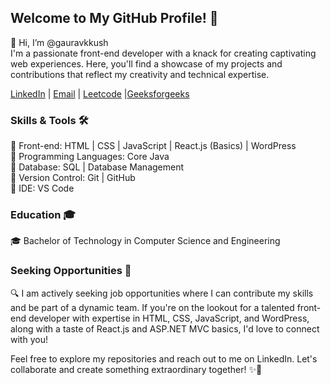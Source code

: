 ## Welcome to My GitHub Profile! 🚀
👋 Hi, I’m @gauravkkush<br>
I'm a passionate front-end developer with a knack for creating captivating web experiences. Here, you'll find a showcase of my projects and contributions that reflect my creativity and technical expertise.

[LinkedIn](https://linkedin.com/in/gauravkkush) | [Email](mailto:kkushgaurav@gmail.com) | [Leetcode](https://leetcode.com/gauravkkush) |[Geeksforgeeks](https://auth.geeksforgeeks.org/user/gauravkkush/)

### Skills & Tools 🛠️

🌟 Front-end: HTML | CSS | JavaScript | React.js (Basics) | WordPress  
🌟 Programming Languages: Core Java  
🌟 Database: SQL | Database Management  
🌟 Version Control: Git | GitHub  
🌟 IDE: VS Code  

### Education 🎓

🎓 Bachelor of Technology in Computer Science and Engineering

### Seeking Opportunities 🤝

🔍 I am actively seeking job opportunities where I can contribute my skills and be part of a dynamic team. If you're on the lookout for a talented front-end developer with expertise in HTML, CSS, JavaScript, and WordPress, along with a taste of React.js and ASP.NET MVC basics, I'd love to connect with you!

Feel free to explore my repositories and reach out to me on LinkedIn. Let's collaborate and create something extraordinary together! ✨🤝

